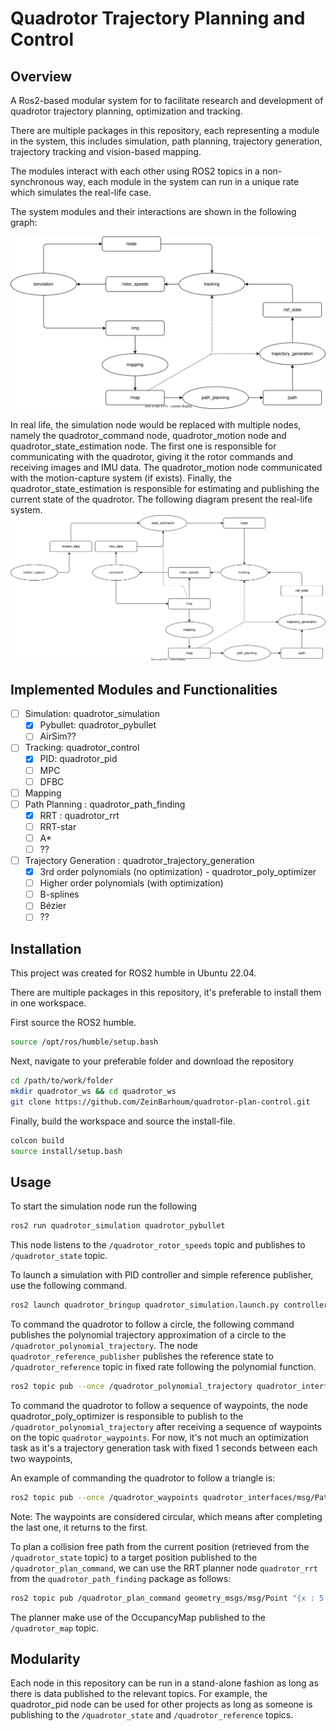# Quadrotor Trajectory Planning and Control

## Overview

A Ros2-based modular system for to facilitate research and development of quadrotor trajectory planning, optimization and tracking.

There are multiple packages in this repository, each representing a module in the system, this includes simulation, path planning, trajectory generation, trajectory tracking and vision-based mapping.

The modules interact with each other using ROS2 topics in a non-synchronous way, each module in the system can run in a unique rate which simulates the real-life case.

The system modules and their interactions are shown in the following graph:

![Simulation System Diagram](/media/system_simulation.svg)

In real life, the simulation node would be replaced with multiple nodes, namely the quadrotor_command node, quadrotor_motion node and quadrotor_state_estimation node. The first one is responsible for communicating with the quadrotor, giving it the rotor commands and receiving images and IMU data. The quadrotor_motion node communicated with the motion-capture system (if exists). Finally, the quadrotor_state_estimation is responsible for estimating and publishing the current state of the quadrotor. The following diagram present the real-life system.
![Real System Diagram](/media/system_real.svg)

## Implemented Modules and Functionalities

- [ ] Simulation: quadrotor_simulation
  - [x] Pybullet: quadrotor_pybullet
  - [ ] AirSim??
- [ ] Tracking: quadrotor_control
  - [x] PID: quadrotor_pid
  - [ ] MPC
  - [ ] DFBC
- [ ] Mapping
- [ ] Path Planning : quadrotor_path_finding
  - [x] RRT : quadrotor_rrt
  - [ ] RRT-star
  - [ ] A*
  - [ ] ??
- [ ] Trajectory Generation : quadrotor_trajectory_generation
  - [x] 3rd order polynomials (no optimization) - quadrotor_poly_optimizer
  - [ ] Higher order polynomials (with optimization)
  - [ ] B-splines
  - [ ] Bézier
  - [ ] ??

## Installation

This project was created for ROS2 humble in Ubuntu 22.04.

There are multiple packages in this repository, it's preferable to install them in one workspace.

First source the ROS2 humble.

```bash
source /opt/ros/humble/setup.bash
```

Next, navigate to your preferable folder and download the repository

```bash
cd /path/to/work/folder
mkdir quadrotor_ws && cd quadrotor_ws
git clone https://github.com/ZeinBarhoum/quadrotor-plan-control.git
```

Finally, build the workspace and source the install-file.

```bash
colcon build
source install/setup.bash
```

## Usage

To start the simulation node run the following

```bash
ros2 run quadrotor_simulation quadrotor_pybullet
```

This node listens to the `/quadrotor_rotor_speeds` topic and publishes to `/quadrotor_state` topic.

To launch a simulation with PID controller and simple reference publisher, use the following command.

```bash
ros2 launch quadrotor_bringup quadrotor_simulation.launch.py controller:=quadrotor_pid
```

To command the quadrotor to follow a circle, the following command publishes the polynomial trajectory approximation of a circle to the `/quadrotor_polynomial_trajectory`. The node `quadrotor_reference_publisher` publishes the reference state to `/quadrotor_reference` topic in fixed rate following the polynomial function.

```bash
ros2 topic pub --once /quadrotor_polynomial_trajectory quadrotor_interfaces/msg/PolynomialTrajectory "{header: {}, poly_x: [1.51383985371781e-07, -7.14571397410070e-06, 0.000130239969470174, -0.00109778199648815, 0.00371446637221780, -0.000980038295903419, 0.0134900091914051, -0.176415378615748, 0.00200274735664833, 1.00066799320626, -0.000130544080559754], poly_y: [2.21841764793139e-07, -6.96929094200916e-06, 7.42738645341275e-05, -0.000215896450055789, -0.000777698773923802, -0.00112904042577661, 0.0429934777291669,  -0.000934805450807571, -0.499647157157789, -5.69214830909161e-05, 1.00000216767309], poly_z: [2.0], t_clip: 6.28}"
```

To command the quadrotor to follow a sequence of waypoints, the node quadrotor_poly_optimizer is responsible to publish to the `/quadrotor_polynomial_trajectory` after receiving a sequence of waypoints on the topic `quadrotor_waypoints`. For now, it's not much an optimization task as it's a trajectory generation task with fixed 1 seconds between each two waypoints,

An example of commanding the quadrotor to follow a triangle is:

```bash
ros2 topic pub --once /quadrotor_waypoints quadrotor_interfaces/msg/PathWayPoints "{waypoints: [{x: 1, y: 1, z: 1}, {x: 2, y: 2, z: 2}, {x: 1, y: 1, z: 2}]}"
```

Note: The waypoints are considered circular, which means after completing the last one, it returns to the first.

To plan a collision free path from the current position (retrieved from the `/quadrotor_state` topic) to a target position published to the `/quadrotor_plan_command`, we can use the RRT planner node `quadrotor_rrt` from the `quadrotor_path_finding` package as follows:

```bash
ros2 topic pub /quadrotor_plan_command geometry_msgs/msg/Point "{x : 5.0, y : 5.0, z : 5.0}" --once
```

The planner make use of the OccupancyMap published to the `/quadrotor_map` topic.

## Modularity

Each node in this repository can be run in a stand-alone fashion as long as there is data published to the relevant topics. For example, the quadrotor_pid node can be used for other projects as long as someone is publishing to the `/quadrotor_state` and `/quadrotor_reference` topics.
